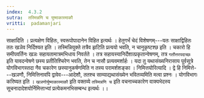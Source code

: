 ```yaml
---
index:  4.3.2
sutra:  तस्मिन्नणि च युष्माकास्माकौ
vritti:  padamanjari
---
```


साक्षादिति । प्रत्यक्षेण विहितः, स्वरूपोपादानेन विहित इत्यर्थः । हेतुगर्भं चेदं विशेषणम्---यतः साक्षाद्विहितः ततः खञेव निर्दिश्यत इति । तस्मिन्नियुक्ते तत्रैव झटिति प्रत्ययो भवति, न चानुकृष्टश्छ इति । चकारो हि समीपवर्तिनः खञः सहायतामात्रमभिधाय निवर्तते । तत्र सहायस्यानिर्देशात्प्रकृतान्वेषणम्, तत्र `गर्तोत्तरपदाच्छः` इति यावदन्वेषणे छस्य प्रतीतिश्चिरेण भवति, तेन च नासौ प्रत्यवमर्शार्हः । यदा तु यथासंख्यनिरासाय पूर्वसूत्रे योगविभागस्तदा नैव चकारेण छस्यानुकर्षणमिति न तस्य परामर्शशङ्का ।
निमित्तयोरित्यादि । द्वे हि निमित्ते---खञणौ, निमित्तिनावपि द्वावेव---आदेशौ, ततश्च साम्याद्यथासंख्येन भवितव्यमिति मत्वा प्रश्नः । योगविभागः करिष्यत इति । `खञणोर्युष्माकास्माकौ` इति वक्तव्ये `तस्मिन्नणि च` इति वचनाच्चकारेण वाक्यभेदस्य सूचनादादेशयोर्निमित्ताभ्यां प्रत्येकमनभिसम्बन्ध इत्यर्थः ।।
